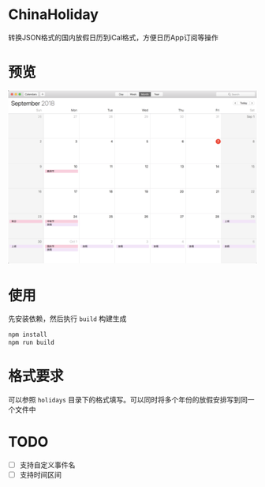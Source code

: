 # ChinaHoliday
转换JSON格式的国内放假日历到iCal格式，方便日历App订阅等操作

# 预览
![预览](./images/preview.png)

# 使用
先安装依赖，然后执行 `build` 构建生成
```
npm install
npm run build
```
# 格式要求
可以参照 `holidays` 目录下的格式填写。可以同时将多个年份的放假安排写到同一个文件中

# TODO
- [ ] 支持自定义事件名
- [ ] 支持时间区间